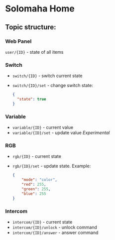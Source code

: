 Solomaha Home
====

## Topic structure:

### Web Panel

`user/{ID}` - state of all items

### Switch

- `switch/{ID}` - switch current state
- `switch/{ID}/set` - change switch state:
    
    ```json
    {
      "state": true
    }
    ```

### Variable

- `variable/{ID}` - current value
- `variable/{ID}/set` - update value *Experimental*

### RGB

- `rgb/{ID}` - current state
- `rgb/{ID}/set` - update state. Example:
    
    ```json
    {
        "mode": "color",
        "red": 255,
        "green": 255,
        "blue": 255
    }
    ```

### Intercom

- `intercom/{ID}` - current state
- `intercom/{ID}/unlock` - unlock command
- `intercom/{ID}/answer` - answer command

